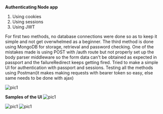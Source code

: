 **Authenticating Node app**
1. Using cookies 
2. Using sessions
3. Using JWT

For first two methods, no database connections were done so as to keep it simple and not get overwhelmed as a beginner. The third method is done using MongoDB for storage, retrieval and password checking. One of the mistakes made is using POST with /auth route but not properly set up the body parser middleware so the form data can't be obtained as expected in passport and the failureRedirect keeps getting fired. Tried to make a simple UI for authentication with passport and sessions. Testing all the methods using Postman(it makes making requests with bearer token so easy, else same needs to be done with ajax)

![pic1](https://user-images.githubusercontent.com/41965125/87876821-1cc58300-c9f8-11ea-9aac-bcde69fbe26b.png)

**Samples of the UI**
![pic1](https://user-images.githubusercontent.com/41965125/87876845-54342f80-c9f8-11ea-8849-bc1bb0ef03eb.png)

![pic1](https://user-images.githubusercontent.com/41965125/87876857-73cb5800-c9f8-11ea-9f14-64b9f85a3d4b.png)
![pic1](https://user-images.githubusercontent.com/41965125/87876887-9a898e80-c9f8-11ea-93aa-d54002acc615.png)